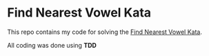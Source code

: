 # Find Nearest Vowel Kata

This repo contains my code for solving the [Find Nearest Vowel Kata](https://www.codewars.com/kata/6158805b7b10b80007ce2c72).

All coding was done using **TDD**